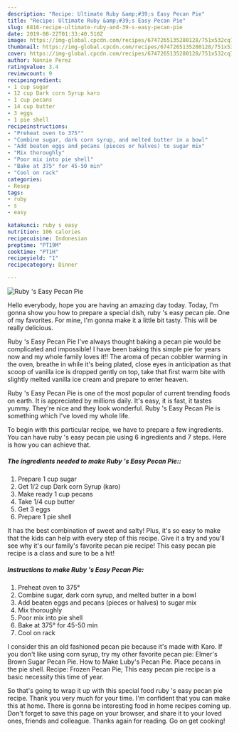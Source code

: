 ```yaml
---
description: "Recipe: Ultimate Ruby &amp;#39;s Easy Pecan Pie"
title: "Recipe: Ultimate Ruby &amp;#39;s Easy Pecan Pie"
slug: 6816-recipe-ultimate-ruby-and-39-s-easy-pecan-pie
date: 2019-08-22T01:33:40.510Z
image: https://img-global.cpcdn.com/recipes/6747265135280128/751x532cq70/ruby-s-easy-pecan-pie-recipe-main-photo.jpg
thumbnail: https://img-global.cpcdn.com/recipes/6747265135280128/751x532cq70/ruby-s-easy-pecan-pie-recipe-main-photo.jpg
cover: https://img-global.cpcdn.com/recipes/6747265135280128/751x532cq70/ruby-s-easy-pecan-pie-recipe-main-photo.jpg
author: Nannie Perez
ratingvalue: 3.4
reviewcount: 9
recipeingredient:
- 1 cup sugar
- 12 cup Dark corn Syrup karo
- 1 cup pecans
- 14 cup butter
- 3 eggs
- 1 pie shell
recipeinstructions:
- "Preheat oven to 375°"
- "Combine sugar, dark corn syrup, and melted butter in a bowl"
- "Add beaten eggs and pecans (pieces or halves) to sugar mix"
- "Mix thoroughly"
- "Poor mix into pie shell"
- "Bake at 375° for 45-50 min"
- "Cool on rack"
categories:
- Resep
tags:
- ruby
- s
- easy

katakunci: ruby s easy
nutrition: 106 calories
recipecuisine: Indonesian
preptime: "PT19M"
cooktime: "PT1H"
recipeyield: "1"
recipecategory: Dinner

---
```



![Ruby &#39;s Easy Pecan Pie](https://img-global.cpcdn.com/recipes/6747265135280128/751x532cq70/ruby-s-easy-pecan-pie-recipe-main-photo.jpg)

Hello everybody, hope you are having an amazing day today. Today, I'm gonna show you how to prepare a special dish, ruby &#39;s easy pecan pie. One of my favorites. For mine, I'm gonna make it a little bit tasty. This will be really delicious.

Ruby &#39;s Easy Pecan Pie I&#39;ve always thought baking a pecan pie would be complicated and impossible! I have been baking this simple pie for years now and my whole family loves it!! The aroma of pecan cobbler warming in the oven, breathe in while it&#39;s being plated, close eyes in anticipation as that scoop of vanilla ice is dropped gently on top, take that first warm bite with slightly melted vanilla ice cream and prepare to enter heaven.

Ruby &#39;s Easy Pecan Pie is one of the most popular of current trending foods on earth. It is appreciated by millions daily. It's easy, it is fast, it tastes yummy. They're nice and they look wonderful. Ruby &#39;s Easy Pecan Pie is something which I've loved my whole life.


To begin with this particular recipe, we have to prepare a few ingredients. You can have ruby &#39;s easy pecan pie using 6 ingredients and 7 steps. Here is how you can achieve that.

##### The ingredients needed to make Ruby &#39;s Easy Pecan Pie::

1. Prepare 1 cup sugar
1. Get 1/2 cup Dark corn Syrup (karo)
1. Make ready 1 cup pecans
1. Take 1/4 cup butter
1. Get 3 eggs
1. Prepare 1 pie shell


It has the best combination of sweet and salty! Plus, it&#39;s so easy to make that the kids can help with every step of this recipe. Give it a try and you&#39;ll see why it&#39;s our family&#39;s favorite pecan pie recipe! This easy pecan pie recipe is a class and sure to be a hit! 

##### Instructions to make Ruby &#39;s Easy Pecan Pie:

1. Preheat oven to 375°
1. Combine sugar, dark corn syrup, and melted butter in a bowl
1. Add beaten eggs and pecans (pieces or halves) to sugar mix
1. Mix thoroughly
1. Poor mix into pie shell
1. Bake at 375° for 45-50 min
1. Cool on rack


I consider this an old fashioned pecan pie because it&#39;s made with Karo. If you don&#39;t like using corn syrup, try my other favorite pecan pie: Elmer&#39;s Brown Sugar Pecan Pie. How to Make Luby&#39;s Pecan Pie. Place pecans in the pie shell. Recipe: Frozen Pecan Pie; This easy pecan pie recipe is a basic necessity this time of year. 

So that's going to wrap it up with this special food ruby &#39;s easy pecan pie recipe. Thank you very much for your time. I'm confident that you can make this at home. There is gonna be interesting food in home recipes coming up. Don't forget to save this page on your browser, and share it to your loved ones, friends and colleague. Thanks again for reading. Go on get cooking!
